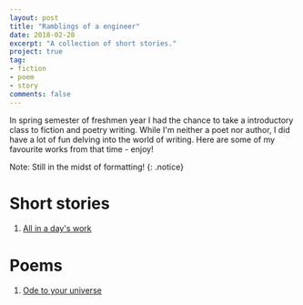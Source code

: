 ```yaml
---
layout: post
title: "Ramblings of a engineer"
date: 2018-02-28
excerpt: "A collection of short stories."
project: true
tag: 
- fiction
- poem
- story
comments: false
---
```


In spring semester of freshmen year I had the chance to take a introductory class to fiction and poetry writing. While I'm neither a poet nor author, I did have a lot of fun delving into the world of writing. Here are some of my favourite works from that time - enjoy! 

Note: Still in the midst of formatting! 
{: .notice}

# Short stories
1. [All in a day's work]({{site.url}}/all-in-a-day's-work)

# Poems
1. [Ode to your universe]({{site.url}}/ode-to-your-universe)